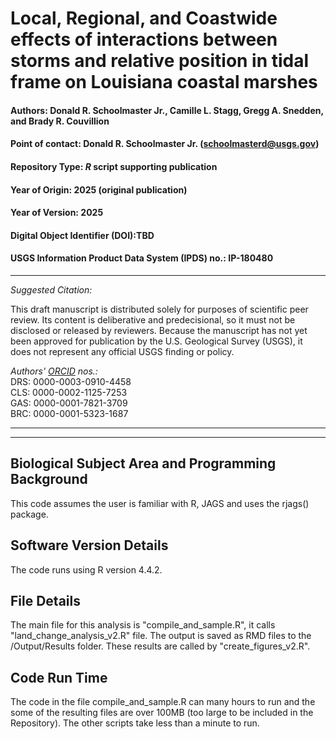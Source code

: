 # Local, Regional, and Coastwide effects of interactions between storms and relative position in tidal frame on Louisiana coastal marshes

#### Authors: Donald R. Schoolmaster Jr., Camille L. Stagg, Gregg A. Snedden, and Brady R. Couvillion

#### Point of contact: Donald R. Schoolmaster Jr. (schoolmasterd@usgs.gov)
#### Repository Type:  _R_ script supporting publication
#### Year of Origin:   2025 (original publication)
#### Year of Version:  2025
#### Digital Object Identifier (DOI):TBD
#### USGS Information Product Data System (IPDS) no.: IP-180480

***

_Suggested Citation:_

This draft manuscript is distributed solely for purposes of scientific peer review. Its content is deliberative and predecisional, so it must not be disclosed or released by reviewers. Because the manuscript has not yet been approved for publication by the U.S. Geological Survey (USGS), it does not represent any official USGS finding or policy.

_Authors' [ORCID](https://orcid.org) nos.:_ \
DRS: 0000-0003-0910-4458\
CLS: 0000-0002-1125-7253\
GAS: 0000-0001-7821-3709\
BRC: 0000-0001-5323-1687
***
***


## Biological Subject Area and Programming Background

This code assumes the user is familiar with R, JAGS and uses the rjags() package.

## Software Version Details
The code runs using R version 4.4.2.

## File Details
The main file for this analysis is "compile_and_sample.R", it calls "land_change_analysis_v2.R" file. The output is saved as RMD files to the /Output/Results folder. These results are called by "create_figures_v2.R".

## Code Run Time
The code in the file compile_and_sample.R can many hours to run and the some of the resulting files are over 100MB (too large to be included in the Repository). The other scripts take less than a minute to run.
